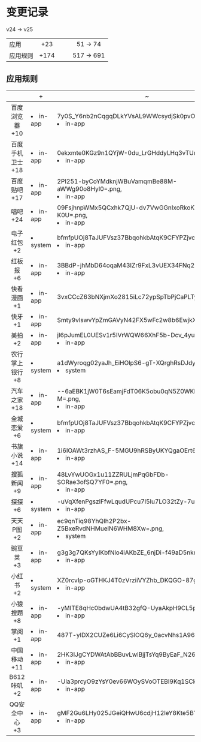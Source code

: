 # 变更记录

v24 -> v25

||||||
|-|:-:|:-:|:-:|:-:|
|应用|+23|||51 -> 74|
|应用规则|+174|||517 -> 691|

## 应用规则

||+|~|-|
|:-:|-|-|-|
|百度浏览器<br>+10|<li>in-app|7y0S_Y6nb2nCqgqDLkYVsAL9WWcsydjSk0pvOn3TVKU=.png,<li>in-app|A94jnYWmTZnTdrk2O5k9DodtonQpgG_aNrvfNs1odNM=.png,<li>system|bfmfpUOj8TaJUFVsz37BbqohkbAtqK9CFYPZjvcKREo=.png,<li>in-app|FxeqzIwk8Ab31n6rCyYMSTbfG1s-4BKJLqJ8x82Ge9I=.png,<li>in-app|HVBbl_OZIQdDGfN2B-bPyfhE6S6phRos0bjfByJsLa8=.png,<li>in-app|LSSd2L_c4uXjO1kBQZvKfJdVMChi6e1ZfzJNJm541As=.png,<li>in-app|Qphpi8ei2SxBKvs9EAdPc63MYZAkMAn5HHOALj2MjV8=.png,<li>in-app|Wjbf2R6bmmSywGO4ysXHnX-ZQfdlk3UmyZAcZfUBgY0=.png,<li>in-app|WQJaEq_CpXr2LHAyiyE0USg4pa2UqbNDFYL5Cw-Y5sY=.png,<li>in-app|yBx5G6TLzsKT3m5sc3JshykVMz9eQYfexwHqat0eDmM=.png|||
|百度手机卫士<br>+18|<li>in-app|0ekxmte0KGz9n1QYjW-0du_LrGHddyLHq3vTUnBJxJ8=.png,<li>in-app|9Thxh89dxapul9VoQWzEi2xR1KsFdE_7pweVy9LaR-k=.png,<li>in-app|AuWodvw5Q8pBraOiGEHN-e_tLBbe_mNW9H_IB59Y9xU=.png,<li>in-app|BeUMRmigojKwXPSQ-aJ2BuLvjXf4NmSAd04tcZXzeVE=.png,<li>system|bfmfpUOj8TaJUFVsz37BbqohkbAtqK9CFYPZjvcKREo=.png,<li>in-app|bmF1yAw_AYukcnwUbMVTJWnZ-4wj7txpGqbDkhw1ues=.png,<li>in-app|bSKQt1Ku6KuEQqRI1yapyeNj_j9x9-sfk_c23QlVUyU=.png,<li>in-app|c1e-DdtwZZ2CndFWWWaAX-VLfWD441KWWDbPpr7kHBY=.png,<li>system|mOpQYXci4bRR3sqGsc5pccTR6ZmSgK0ZKOVt-6h2XeY=.png,<li>in-app|pQrf6fnje-ZFl3e4tq9I3HwkyLe3Q_OlWsxCZzGPHTw=.png,<li>in-app|RUYYi-vR5dDZhNj_3RIn98vM1q47OckbNwn15FDxHjg=.png,<li>in-app|SuTlxBKbpSn0w2tKC1Onf1Ijl--k4f4pQpn-9E6QE8s=.png,<li>in-app|ThO1AAIRJnqAcPSuYDFoeoMLPJKk1PbDCjUbpandkxI=.png,<li>in-app|TS9ZK4b9KeY0_NBnDQAm0DFx65vZzSCFhSS97t3PKW0=.png,<li>system|UrpHIfk-5GYr76iflX7_a2mqAHN2zkTTiI6goCK3gNI=.png,<li>system|XZ0rcvIp-oGTHKJ4T0zVrziiVYZhb_DKQGO-87gumDE=.png,<li>in-app|Yg_wJhCKn2pRDHQgDXwK2TOfeCXJfebt510nerESpHM=.png,<li>system|ZucAemHaZ4OfhukbcfyGF3vQhFMWch1HKySPSs7XoUY=.png|||
|百度贴吧<br>+17|<li>in-app|2PI251-byCoYMdknjWBuVamqmBe88M-aWWg90o8Hyl0=.png,<li>in-app|3833X607efnLEhQFQsJOBnVbseHWGbYG5pqdFTGkIGs=.png,<li>in-app|FC_uhDAz1w1DymH6Vzdxmp6hbwcVFg3Ckb8bzg5Iqyk=.png,<li>in-app|guBU9msVMcjRp5V816I4t_1D98XfeDFlHiUIo18xnO8=.png,<li>system|koRVhWdk2q7t2GgS8c8IJAVMSTCqC14qMwTq1tGw4so=.png,<li>in-app|Om3U6mL_fenFZWRZl7SJoZQijgLv3wkuwDm1_v4vhnw=.png,<li>system|PTPJf3lRjPUdlPkDovjWNmFix-r715XYvhew_JmgGBg=.png,<li>in-app|tCIH9CIYkw-ObkSO4Fv2PGiVURLs9JSCPL0JAuQ8F-c=.png,<li>in-app|tkHNDnnnALHWeMqFJfA2e_gj-LRI69WqC87goGInCd4=.png,<li>in-app|Ua6fgkih5PxzYzW-e37-4NaKj8Xg-4vd8FlHfdMHC6Q=.png,<li>in-app|V47u0hmyvR_AFSf9_Pf7ZGrypwTMMjLoq8-lyM9wPPs=.png,<li>in-app|vvHchI7Phx4TMwGLELiyWJT28uTb6F93b5D34E374e0=.png,<li>in-app|xE63YYb0Vuj7jKo_mmWmteCe7ltYxQ0TAj-3wHYD3IQ=.png,<li>in-app|xQEp-SOwrEX_0amNIJ1i6pGl3voD-3zAhNMdY6nSbK4=.png,<li>in-app|yDoWdcZuMkvw22VnrN_xEeLZlQewmP019nBvFALPT2I=.png,<li>in-app|YurHBxoqSZGY9YEeZlakOlVq9jgF4rsH9EeS0N7Vx7Y=.png,<li>in-app|ZCXN5ooy1E16JBffwuyiMwbIdlmMaskTeQDMD4oGckw=.png|||
|唱吧<br>+24|<li>in-app|09FsjhnpWMx5QCxhk7QjU-dv7VwGGnIxoRkoKWU-K0U=.png,<li>in-app|1mz3pBTY9Kw9leiPX_-0Fnu6-r85PMnhjFFGqtS2GX0=.png,<li>in-app|7gIeOvFD9n3UwFTgqb8HGI2nV3bHJJKLFAxThyQ3heQ=.png,<li>in-app|bu-BrCt4W0JL0LVbjUkx19yir2C-sMzbVGqD1CSXm58=.png,<li>in-app|c7wVb7GWHQHzYudKbh3CvfyYsWKGuTtC7CdwfUhyFeE=.png,<li>in-app|cxhT9VE60FjWbzeWKhPiTyUoztBRSK_7L24iwiy8gB8=.png,<li>in-app|FfNob7xBNIbvCAkWNYc4_XP3KHdCr0yy_nOnD8ZWQzQ=.png,<li>in-app|fRh2igSWclkZdnvONJphAXDlBoTgi2b_FAaNUwrbtCM=.png,<li>in-app|fZtr-5Nz21DBiCtQDYgvS5NZjJQwRucrgb8scz85ubs=.png,<li>in-app|gys1hCuSyqUy0txrgnVRStcgbzb0Ni2dl9_5q-5Ukfs=.png,<li>in-app|iFTNYqRDOvkvh6h7RlsKR_u0_RASqlTwkjeWtT8a4p4=.png,<li>in-app|iX3KIp6KjYJAT1JuAdvgqUs6Oei_RKEs8_1kl2ymCoI=.png,<li>in-app|JzPMuiq2uxCwxX6xblIsG6vX49J5nieKS_OBd4djk6M=.png,<li>in-app|SJWzNk_MWAYKzXhTPgE5Bwc5PX16lGl1hNEFwYZzSpo=.png,<li>in-app|TjIe9ProBMbH7ow4uhOiZTeK0nI16j7yeXFV_t1aKv0=.png,<li>in-app|TvqrAkYqPFMf_CHT8ZWCH6s_Ogkj_MolLes1BUAX3r8=.png,<li>in-app|VP4lvGAxDSXCUuRGKFGAdZwIuEKZqA-wb7HnP9uKADY=.png,<li>in-app|wmFptwLQA76Appi0sOOFJVurAPcUCNoHlQshQZp_DDY=.png,<li>in-app|wNZTaOo-V-X2Y-9SIYzaWgM_XNBri59r4f93SeCLiYg=.png,<li>in-app|xzAGp5bdBvUkRUK4BM-UuvXF45SfhY2-cwOdgbwMWkg=.png,<li>in-app|Y6FGn3DM3OQpZQJq3N_CMhHj5dGtlnUlmiJ9oestYfU=.png,<li>in-app|yFgoMcqD5msGOXH_KKLPkPVgAsW2iSRpD0qb2S7eIFM=.png,<li>in-app|z0TCEa6ejETrZyq1-skh5g14OxdeBSD9kVjzsIDVEAk=.png,<li>in-app|zDFsnjaBNITDDt93IHKV_3AitPeqPm_Yrvv33JGJlOQ=.png|||
|电子红包<br>+2|<li>system|bfmfpUOj8TaJUFVsz37BbqohkbAtqK9CFYPZjvcKREo=.png,<li>in-app|h_dVG2aZejG7sWe4O9VC4FsiKuunKDFPTOUWHgVwt_s=.png|||
|红板报<br>+6|<li>in-app|3BBdP-jhMbD64oqaM43IZr9FxL3vUEX34FNq2zLdPB0=.png,<li>in-app|9bqO-GxnvHCCL6qNFhZUNQvDbGsBjttqx6gHntTr3Rc=.png,<li>in-app|FnK-GoXTVYIpPViW1mayyUbdJswO-jG7KQ2e6s-QfQo=.png,<li>in-app|LY-iGaOza7mW9AcaIAmbLbzuHZ1oWp7UZ-VaXAC7CNk=.png,<li>in-app|qu6n6orrvVvuyD-aERPrX8m9XGAM3Q8HVAeXCu5nXog=.png,<li>in-app|rufqJ53Ur5Ivcp4K579q1-3Sdfxkpmg7nwOReNpFrD4=.png|||
|快看漫画<br>+1|<li>in-app|3vxCCcZ63bNXjmXo2815iLc72ypSpTbPjCaPLTyOGOE=.png|||
|快牙<br>+1|<li>in-app|Smty9vlswvYpZmGAVyN42FX5wFc2w8b6EwjkXnIymbE=.png|||
|美拍<br>+2|<li>in-app|jI6pJumEL0UESv1r5IVrWQW66XhF5b-Dcv_4yuPX0zI=.png,<li>in-app|LfvkBl5kLH5LPLWssiMcIVE3-GenWf3gi9aJa4QWEhY=.png|||
|农行掌上银行<br>+8|<li>system|a1dWyroqg02yaJh_EiHOlpS6-gT-XQrghRsDJdyqvqU=.png,<li>system|bfmfpUOj8TaJUFVsz37BbqohkbAtqK9CFYPZjvcKREo=.png,<li>in-app|HG-dUm-TFDP99uxfKlGrNVY8wOGXw0wGI7PaaCFKJl8=.png,<li>in-app|Klcd-flg1xMQUzQR67zRgraqx3xwPSuMZUdO722m3CI=.png,<li>in-app|njhpg8KmSTXq2PCUM9-CuDWmkRGiD78f3JdU3VRBtW4=.png,<li>in-app|ojVuA7CJVKVzHvsTGE63Y4v-_-WHcv-mZwqbLSfShqc=.png,<li>in-app|sgIZ_WeY9x58lr11_neBzHyBNvGrQ8iR-F244h9GwVQ=.png,<li>in-app|UM9MtJhlcokVRfcvTP9tGjbrPU5cPs4ZkJpHs2J0Erw=.png|||
|汽车之家<br>+18|<li>in-app|--6aEBK1jW0T6sEamjFdT06K5obu0qN5Z0WKLVc8d-M=.png,<li>in-app|-Njste2PLlNh9_12BE0_VrXXQTtfOPh2OJ664e3tOVY=.png,<li>in-app|1vZN6mlsEKQxYkbR-ZD4AOvxQjPgaWyCQFb0kLHzyj8=.png,<li>in-app|215poZSlt6iCekVTkgpKrEviWnlDb2nnapgUmxsLBs8=.png,<li>in-app|9IxL2W8GlV7Eogc1ys1F2oVxPKW6rybcKgVorPBSZAE=.png,<li>in-app|9oEFnpe1K8rDkbvS95yZzONCL8evg5tWNOHxxyQ1280=.png,<li>in-app|AM0cg2RcP9Lre0lQvV4NnIeflfc6h7JuoonBNSpj03o=.png,<li>system|bfmfpUOj8TaJUFVsz37BbqohkbAtqK9CFYPZjvcKREo=.png,<li>in-app|CvGBc3vQOXUR317Nx3PVjeus2h7fsKZhqSarKBal30M=.png,<li>in-app|ekfx9AI6LiUBSpdi54Fld951zA_Lsi5qxslIh-kxKgU=.png,<li>in-app|hoZTiW_M4ARPmRKptMyJyOMN5o47ULPgrgQ12uDAhMg=.png,<li>in-app|IcaeUWFlAe9usFd2xfhM6E4liBFlNgecOzajDPgpGFM=.png,<li>in-app|J8x47YvcztQXRJR6xqmx6pEXySPMGYLPgtQS_tGvHsE=.png,<li>in-app|m1PN8uSBXHEDGk4MrOpNe6UN8sRmAbTnhkyGWIl9n28=.png,<li>in-app|WN26WaPnTdxo4_Pmp7zZ0SWIh7-3KkQQGDAMCRWgn24=.png,<li>in-app|xdwmuFyPIv_kCd3R0mzmgEVwe48yQ5aOp72RXpiiuuk=.png,<li>in-app|zoxuqFqn_Hg86INATyyhEP0_M_9WpNN_61DdwSrRA_U=.png,<li>in-app|zZMWeMjwupK-EDYK92hvaEpe9ZXWsN6jBrKPDAV4bHc=.png|||
|全城恋爱<br>+6|<li>system|bfmfpUOj8TaJUFVsz37BbqohkbAtqK9CFYPZjvcKREo=.png,<li>in-app|cbpDtNiAjzRIteQVAIaNO4K8W_ZGCdfLgqtVXTgYzuw=.png,<li>in-app|ckZ_mPXrPiHyVMcqZyc6rxsmu3_KEs5XDBu4vMB69tY=.png,<li>in-app|dM7KZ4GHyoG8SbpLUXY3pfwKXH0Ta-M8QqmR9lxsVcM=.png,<li>in-app|P_jPLR-87NehJIrac7xnmCGjAobvzfY03wMSBJIvqW0=.png,<li>in-app|Y-RMYTDZq01vv7qVK_2dR3XREYDjfmByEz_TqTxmYNA=.png|||
|书旗小说<br>+14|<li>in-app|1i6IOAWt3rzhAS_F-5MGU9hRSByUKYQgaOErt60yvUE=.png,<li>in-app|4BqlA7-fGIObaNi5j6LrtmoiNxls3QonTZ7ucZhahvo=.png,<li>in-app|4fbhjOw5P9kY_k1mrii_uMrGSpg_PQsZ4P4s_inVOZU=.png,<li>in-app|56qEdOWQW1Jf8HQ3qSqkWhOtBMmrM6SnpY0UXAPjsUI=.png,<li>in-app|5vrfb7QmEU3W34MCcgvyfrMj-x9ZjQ0T90WsV1SJFNU=.png,<li>in-app|A8gdyW9RCxjaKH1ZN-7lu_9RWEvowxM0sgDYtHGODtc=.png,<li>in-app|Jw9U0kPpQ3GCUGeFRMVwDXNGZU0uPFtESBvgINyFp-0=.png,<li>in-app|KFTYN_fAcDm5jCksvqITCdfa48VOREFUWYSj6CeVFUQ=.png,<li>in-app|NusnG4Rpj1Vx1jMSyL4VJ2dbv0_wZ8ZFvMOYynB8gq0=.png,<li>in-app|QE-gMWbe5eRVfo3u2H_mUIUXsr6eS1quclPe77qGdL4=.png,<li>in-app|SeoY96tH6xdRkbXJMXqziL_HjQ4a6aiww6Cm4t7Fgiw=.png,<li>in-app|tJVIc1oLBDZQrao2-9swhsvJFH_Ut-wu1ch6fVbKOvM=.png,<li>in-app|uS-hF0Jf2I2RsPSkhOkZcZ4tCMQ7czNrtYPXNXHIfl8=.png,<li>in-app|yhyKcE0R7SNZ6M5tbva3Fta7-im8nByhkuovQB1xanQ=.png|||
|搜狐新闻<br>+9|<li>in-app|48LvYwUOGx1u11ZZRULjmPqGbFDb-SORae3ofSQ7YF0=.png,<li>in-app|760GtgD04b0yLG-c9f2Z-TPUedjFX7isc_y5UM0hNWQ=.png,<li>in-app|b1eVRGmjKqtOj_KhQqCbK2jFgfJf_8QI85InEHkiOCw=.png,<li>system|bfmfpUOj8TaJUFVsz37BbqohkbAtqK9CFYPZjvcKREo=.png,<li>in-app|MrTKx0IHo4l6HoXjDmSyqQsFFH_B4hd6V6xCUihco1M=.png,<li>in-app|swKoh5OrSkkvCQJXbmZS7cytPLdBk-QwlmH7IAFokKU=.png,<li>system|Ua6fgkih5PxzYzW-e37-4NaKj8Xg-4vd8FlHfdMHC6Q=.png,<li>in-app|YTVcf7L_CCYubLn4yEdXmfNjaI6nw8HKj6GXc99hOFA=.png,<li>in-app|yweW5PY9Hs9Z_J5ghhWzp_tm5CdYOmpuYsvBQmcZ1LQ=.png|||
|探探<br>+6|<li>system|-uVqXfenPgszlFfwLqudUPcu7l5lu7LO32tZy-7uVLY=.png,<li>in-app|5d4L6vh7ac3YIz-s9N9jQ4In6MCn91tjgGHoKZ9BKrY=.png,<li>system|bfmfpUOj8TaJUFVsz37BbqohkbAtqK9CFYPZjvcKREo=.png,<li>in-app|elRBYFzN6z-MBHXyGQJSfrqgm_GNqVRdZxcaHhO4Ct8=.png,<li>in-app|iuZ4ob-Gd1DdiC6Uweo83E-FM5fYUWpd0wa45Hfn9cg=.png,<li>in-app|XcXZ5hdmeEH3Zt8dckNqAW1e5M55sMgCBLKoJtAnDJs=.png|||
|天天P图<br>+2|<li>in-app|ec9qnTiq98YhQIh2P2bx-Z5BxeRvdNHMuelN6WHM8Xw=.png,<li>system|hIPhUfdNY0v_H59OHe4hg9PnjwJOGwhSJ2M-pyvk3c4=.png|||
|豌豆荚<br>+3|<li>in-app|g3g3g7QKsYyIKbfNlo4iAKbZE_6njDi-f49aD5nkmQA=.png,<li>in-app|JgLTuCl4_UOLnySwrshBFW2XOI0j9I-y1b1i_Ld3FJA=.png,<li>in-app|S7R4FR4JNMQxlu1rPgj7_jnAW0cJfY7vfZJmwymrCOw=.png|||
|小红书<br>+2|<li>system|XZ0rcvIp-oGTHKJ4T0zVrziiVYZhb_DKQGO-87gumDE=.png,<li>in-app|z2bN6M82zamqtMv-Z7A78Zt4pP_xenQCN2oT-tvn44U=.png|||
|小猿搜题<br>+8|<li>in-app|-yMITE8qHc0bdwUA4tB32gfQ-UyaAkpH9CL5poGFt3c=.png,<li>in-app|6QA5jLowRfEccXcLnFpPfGqvJIWWzos3Ene15xSL9BI=.png,<li>in-app|9WfSDHi51Vy46vLB_iCu3yRQzoVi4rfbZagz8HlvGzA=.png,<li>in-app|HVDBpzql4jJ02b8-mJoKXOfPJz3UugDfkeOCT-29Z8k=.png,<li>in-app|ie-VgoTXts7zhCLi_s3CCi2yfuVnI7zOs0ztN192yc0=.png,<li>in-app|PWcyfeZxstuobqcExVxVySAHAQuGoG2nxEc1-qcnpu0=.png,<li>in-app|TOCxXPrCKiqxfgx8SO35oTfgs1wENZUOgg97McoVX9g=.png,<li>in-app|uE1DDIQxEQTvKwIErnUeNuj7ySYZazS5iNM5xO11R34=.png|||
|掌阅<br>+1|<li>in-app|487T-yIDX2CUZe6Li6CySlOQ6y_0acvNhs1A96I5c4Q=.png|||
|中国移动<br>+11|<li>in-app|2HK3IJgCYDWAtAbBBuvLwlBjjTsYq9ByEaF_N2675-c=.png,<li>in-app|7tpqd6yveoqeIfhYCl1vudnUyW-rSJMPzfxxHcytcW4=.png,<li>system|A2k2km1qkx3julwyepDnwjuWrZOp9cYtEy0Vl7abwYY=.png,<li>in-app|fzYxU0H0zY3j28bFI3G4mC74CDm30z8A_MhUyOsb3vM=.png,<li>in-app|h1sXWuG-jHgqayys_plfxkCaUzZDkr6ybptNJrD_B_A=.png,<li>in-app|Ig-ClfwmDkxY01HJS3lm4Ar57rAasymLvhbDA1OpDhA=.png,<li>in-app|oq66AQLT2MCsdyqTLEUXurTVoTLwJlHizBubtEKJVNQ=.png,<li>in-app|OX6M8-jon4Z7Zq62Ck2HPSCo8eIdjhLIt4RIV3Kkg20=.png,<li>in-app|peCGlKlEASaafI6EtHQtikY1S8D0etMhWyATUFnumr0=.png,<li>in-app|siEvC9NPrjOiZ2VrMIVjfcIUQeQ2uFJtNXXw4137ZnE=.png,<li>in-app|xkGqupx96kBUiixS1gKiSCXhtDlwy7beBdrH5bAdAzE=.png|||
|B612咔叽<br>+2|<li>in-app|-Ula3prcyO9zYsY0ev66WOySVoOTEBI9Kq1SCkniGDk=.png,<li>in-app|NxXCIZ04cQtE611fNkxtthkthgeoZ8v6uTX0xKWhosg=.png|||
|QQ安全中心<br>+3|<li>in-app|gMF2Gu6LHy025JGeiQHwU6cdjH12leY8Kte5BYy8c_c=.png,<li>in-app|uH0CpEyY8wRw5nWys3zVI9t02aoCLdWaNtZ1u5DIo-c=.png,<li>in-app|yA68JOjo4MXmYwQ18T0sPiP-wb1kGqsFPg3T9rfAgvM=.png|||
